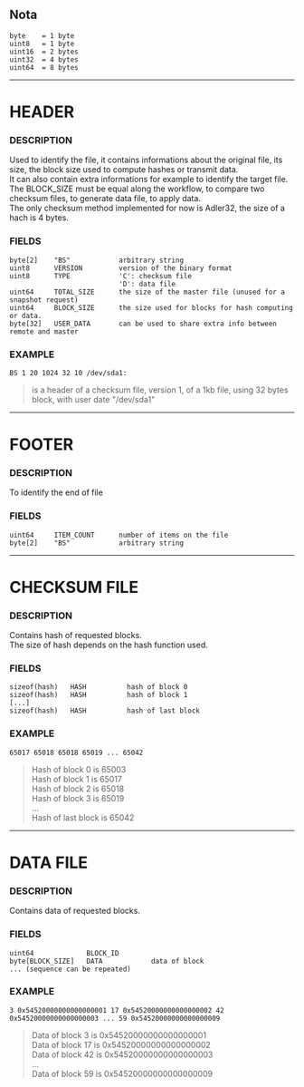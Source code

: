## Nota
    byte    = 1 byte
    uint8   = 1 byte
    uint16  = 2 bytes
    uint32  = 4 bytes 
    uint64  = 8 bytes 

---

# HEADER  

### DESCRIPTION
Used to identify the file, it contains informations about the original file, its size, the block size used to compute hashes or transmit data.  
It can also contain extra informations for example to identify the target file.  
The BLOCK_SIZE must be equal along the workflow, to compare two checksum files, to generate data file, to apply data.  
The only checksum method implemented for now is Adler32, the size of a hach is 4 bytes.

### FIELDS
    byte[2]    "BS"            arbitrary string
    uint8      VERSION         version of the binary format
    uint8      TYPE            'C': checksum file
                               'D': data file
    uint64     TOTAL_SIZE      the size of the master file (unused for a snapshot request)
    uint64     BLOCK_SIZE      the size used for blocks for hash computing or data.
    byte[32]   USER_DATA       can be used to share extra info between remote and master
    
### EXAMPLE
    BS 1 20 1024 32 10 /dev/sda1: 
> is a header of a checksum file, version 1, of a 1kb file, using 32 bytes block, with user date "/dev/sda1"

--- 

# FOOTER  

### DESCRIPTION
To identify the end of file

### FIELDS
    uint64     ITEM_COUNT      number of items on the file
    byte[2]    "BS"            arbitrary string

---

# CHECKSUM FILE 

### DESCRIPTION
Contains hash of requested blocks.  
The size of hash depends on the hash function used.

### FIELDS
    sizeof(hash)   HASH          hash of block 0
    sizeof(hash)   HASH          hash of block 1
    [...]
    sizeof(hash)   HASH          hash of last block 
    
### EXAMPLE
    65017 65018 65018 65019 ... 65042
> Hash of block 0 is 65003  
> Hash of block 1 is 65017  
> Hash of block 2 is 65018  
> Hash of block 3 is 65019  
> ...  
> Hash of last block is 65042  

---

# DATA FILE

### DESCRIPTION
Contains data of requested blocks.

### FIELDS
    uint64             BLOCK_ID
    byte[BLOCK_SIZE]   DATA            data of block
    ... (sequence can be repeated)
    
### EXAMPLE
    3 0x54520000000000000001 17 0x54520000000000000002 42 0x54520000000000000003 ... 59 0x54520000000000000009
> Data of block  3 is 0x54520000000000000001  
> Data of block 17 is 0x54520000000000000002  
> Data of block 42 is 0x54520000000000000003  
> ...  
> Data of block 59 is 0x54520000000000000009  


